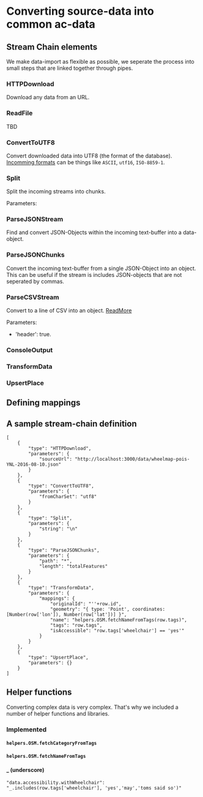 # Converting source-data into common ac-data

## Stream Chain elements
We make data-import as flexible as possible, we seperate the process into small steps that are linked together through pipes. 

### HTTPDownload
Download any data from an URL.

### ReadFile
TBD

### ConvertToUTF8
Convert downloaded data into UTF8 (the format of the database). [Incomming formats](https://github.com/bnoordhuis/node-iconv) can be things like `ASCII`, `utf16`, `ISO-8859-1`.

### Split
Split the incoming streams into chunks.

Parameters:

### ParseJSONStream
Find and convert JSON-Objects within the incoming text-buffer into a data-object.

### ParseJSONChunks
Convert the incoming text-buffer from a single JSON-Object into an object. This can be useful if the stream is includes JSON-objects that are not seperated by commas.

### ParseCSVStream
Convert to a line of CSV into an object. [ReadMore]()

Parameters:
- 'header': true.


### ConsoleOutput
### TransformData
### UpsertPlace

## Defining mappings



## A sample stream-chain definition

```
[
    {
        "type": "HTTPDownload",
        "parameters": {
            "sourceUrl": "http://localhost:3000/data/wheelmap-pois-YNL-2016-08-10.json"
        }
    },
    {
        "type": "ConvertToUTF8",
        "parameters": {
            "fromCharSet": "utf8"
        }
    },
    {
        "type": "Split",
        "parameters": {
            "string": "\n"
        }
    },
    {
        "type": "ParseJSONChunks",
        "parameters": {
            "path": "*",
            "length": "totalFeatures"
        }
    },
    {
        "type": "TransformData",
        "parameters": {
            "mappings": {
                "originalId": "''+row.id",
                "geometry": "{ type: 'Point', coordinates: [Number(row['lon']), Number(row['lat'])] }",
                "name": "helpers.OSM.fetchNameFromTags(row.tags)",
                "tags": "row.tags",
                "isAccessible": "row.tags['wheelchair'] == 'yes'"
            }
        }
    },
    {
        "type": "UpsertPlace",
        "parameters": {}
    }
]
```


## Helper functions
Converting complex data is very complex. That's why we included a number of helper functions and libraries.

### Implemented

#### `helpers.OSM.fetchCategoryFromTags`

#### `helpers.OSM.fetchNameFromTags`

#### _ (underscore)

```
"data.accessibility.withWheelchair": "_.includes(row.tags['wheelchair'], 'yes','may','toms said so')"
```

